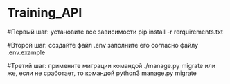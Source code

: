 # Training_API

#Первый шаг:
установите все зависимости 
pip install -r rerquirements.txt

#Второй шаг:
создайте файл .env
заполните его согласно файлу .env.example

#Третий шаг:
примените миграции командой
./manage.py migrate или же, если не сработает, то командой python3 manage.py migrate
